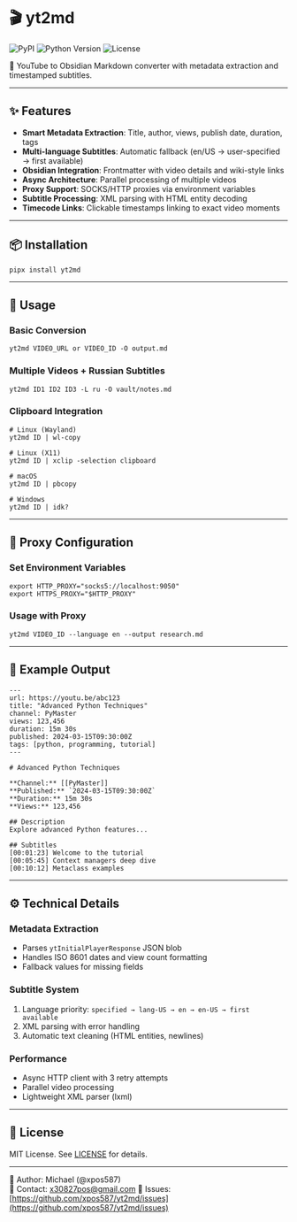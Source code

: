 # 🎬 yt2md

![PyPI](https://img.shields.io/pypi/v/yt2md)
![Python Version](https://img.shields.io/pypi/pyversions/yt2md)
![License](https://img.shields.io/github/license/xpos587/yt2md)

🚀 YouTube to Obsidian Markdown converter with metadata extraction and timestamped subtitles.

---

## ✨ Features

- **Smart Metadata Extraction**: Title, author, views, publish date, duration, tags
- **Multi-language Subtitles**: Automatic fallback (en/US → user-specified → first available)
- **Obsidian Integration**: Frontmatter with video details and wiki-style links
- **Async Architecture**: Parallel processing of multiple videos
- **Proxy Support**: SOCKS/HTTP proxies via environment variables
- **Subtitle Processing**: XML parsing with HTML entity decoding
- **Timecode Links**: Clickable timestamps linking to exact video moments

---

## 📦 Installation

```
pipx install yt2md
```

---

## 🚀 Usage

### Basic Conversion

```
yt2md VIDEO_URL or VIDEO_ID -O output.md
```

### Multiple Videos + Russian Subtitles

```
yt2md ID1 ID2 ID3 -L ru -O vault/notes.md
```

### Clipboard Integration

```
# Linux (Wayland)
yt2md ID | wl-copy

# Linux (X11)
yt2md ID | xclip -selection clipboard

# macOS
yt2md ID | pbcopy

# Windows
yt2md ID | idk?
```

---

## 🔧 Proxy Configuration

### Set Environment Variables

```
export HTTP_PROXY="socks5://localhost:9050"
export HTTPS_PROXY="$HTTP_PROXY"
```

### Usage with Proxy

```
yt2md VIDEO_ID --language en --output research.md
```

---

## 📝 Example Output

```
---
url: https://youtu.be/abc123
title: "Advanced Python Techniques"
channel: PyMaster
views: 123,456
duration: 15m 30s
published: 2024-03-15T09:30:00Z
tags: [python, programming, tutorial]
---

# Advanced Python Techniques

**Channel:** [[PyMaster]]
**Published:** `2024-03-15T09:30:00Z`
**Duration:** 15m 30s
**Views:** 123,456

## Description
Explore advanced Python features...

## Subtitles
[00:01:23] Welcome to the tutorial
[00:05:45] Context managers deep dive
[00:10:12] Metaclass examples
```

---

## ⚙️ Technical Details

### Metadata Extraction

- Parses `ytInitialPlayerResponse` JSON blob
- Handles ISO 8601 dates and view count formatting
- Fallback values for missing fields

### Subtitle System

1. Language priority: `specified → lang-US → en → en-US → first available`
2. XML parsing with error handling
3. Automatic text cleaning (HTML entities, newlines)

### Performance

- Async HTTP client with 3 retry attempts
- Parallel video processing
- Lightweight XML parser (lxml)

---

## 📄 License

MIT License. See [LICENSE](LICENSE) for details.

---

👤 Author: Michael (@xpos587)  
📧 Contact: [x30827pos@gmail.com](mailto:x30827pos@gmail.com)
🐛 Issues: [https://github.com/xpos587/yt2md/issues](https://github.com/xpos587/yt2md/issues)
